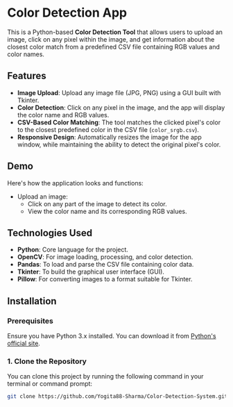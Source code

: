 # Color Detection App

This is a Python-based **Color Detection Tool** that allows users to upload an image, click on any pixel within the image, and get information about the closest color match from a predefined CSV file containing RGB values and color names.

## Features
- **Image Upload**: Upload any image file (JPG, PNG) using a GUI built with Tkinter.
- **Color Detection**: Click on any pixel in the image, and the app will display the color name and RGB values.
- **CSV-Based Color Matching**: The tool matches the clicked pixel's color to the closest predefined color in the CSV file (`color_srgb.csv`).
- **Responsive Design**: Automatically resizes the image for the app window, while maintaining the ability to detect the original pixel's color.

## Demo
Here's how the application looks and functions:
- Upload an image:
  - Click on any part of the image to detect its color.
  - View the color name and its corresponding RGB values.

## Technologies Used
- **Python**: Core language for the project.
- **OpenCV**: For image loading, processing, and color detection.
- **Pandas**: To load and parse the CSV file containing color data.
- **Tkinter**: To build the graphical user interface (GUI).
- **Pillow**: For converting images to a format suitable for Tkinter.

## Installation

### Prerequisites
Ensure you have Python 3.x installed. You can download it from [Python's official site](https://www.python.org/).

### 1. Clone the Repository
You can clone this project by running the following command in your terminal or command prompt:

```bash
git clone https://github.com/Yogita88-Sharma/Color-Detection-System.git

